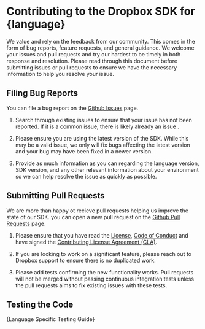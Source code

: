 # Contributing to the Dropbox SDK for {language}
We value and rely on the feedback from our community.  This comes in the form of bug reports, feature requests, and general guidance.  We welcome your issues and pull requests and try our hardest to be timely in both response and resolution.  Please read through this document before submitting issues or pull requests to ensure we have the necessary information to help you resolve your issue.

## Filing Bug Reports
You can file a bug report on the [Github Issues][issues] page.

1. Search through existing issues to ensure that your issue has not been reported.  If it is a common issue, there is likely already an issue .

2. Please ensure you are using the latest version of the SDK.  While this may be a valid issue, we only will fix bugs affecting the latest version and your bug may have been fixed in a newer version.

3. Provide as much information as you can regarding the language version, SDK version, and any other relevant information about your environment so we can help resolve the issue as quickly as possible.

## Submitting Pull Requests

We are more than happy ot recieve pull requests helping us improve the state of our SDK.  you can open a new pull request on the [Github Pull Requests][pr] page.

1. Please ensure that you have read the [License][license], [Code of Conduct][coc] and have signed the [Contributing License Agreement (CLA)][cla].

2. If you are looking to work on a significant feature, please reach out to Dropbox support to ensure there is no duplicated work.

3. Please add tests confirming the new functionality works.  Pull requests will not be merged without passing continuous integration tests unless the pull requests aims to fix existing issues with these tests.

## Testing the Code

{Language Specific Testing Guide}

[issues]: issues_link
[pr]: pr_link
[coc]: code_of_conduct_link
[license]: license_link
[cla]: https://opensource.dropbox.com/cla/